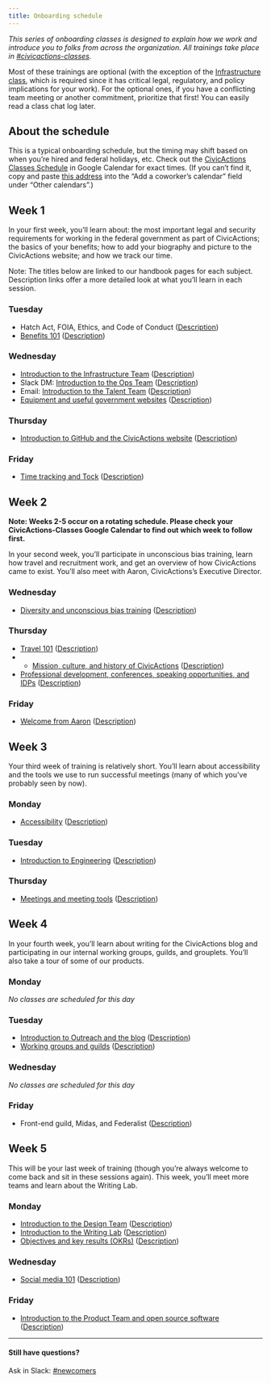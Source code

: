 ```yaml
---
title: Onboarding schedule
---
```


_This series of onboarding classes is designed to explain how we work and introduce you to folks from across the organization. All trainings take place in [#civicactions-classes](https://civicactions.slack.com/messages/civicactions-classes/)._

Most of these trainings are optional (with the exception of the [Infrastructure class](/classes/#infrastructure-team), which is required since it has critical legal, regulatory, and policy implications for your work). For the optional ones, if you have a conflicting team meeting or another commitment, prioritize that first! You can easily read a class chat log later.

## About the schedule

This is a typical onboarding schedule, but the timing may shift based on when you’re hired and federal holidays, etc. Check out the [CivicActions Classes Schedule](https://www.google.com/calendar/b/1/embed?src=gsa.gov_vpfql4425bt1kj5fatahokgg94@group.calendar.google.com&ctz=America/New_York) in Google Calendar for exact times. (If you can’t find it, copy and paste [this address](gsa.gov_vpfql4425bt1kj5fatahokgg94@group.calendar.google.com) into the “Add a coworker’s calendar” field under “Other calendars”.)

## <a name="week-1"></a>Week 1
In your first week, you’ll learn about: the most important legal and security requirements for working in the federal government as part of CivicActions; the basics of your benefits; how to add your biography and picture to the CivicActions website; and how we track our time.

Note: The titles below are linked to our handbook pages for each subject. Description links offer a more detailed look at what you’ll learn in each session.

### Tuesday
* Hatch Act, FOIA, Ethics, and Code of Conduct ([Description](/classes/#ethics))
* [Benefits 101](/benefits) ([Description](/classes/#benefits))

### Wednesday
* [Introduction to the Infrastructure Team](/intro-to-civicactions-infrastructure) ([Description](/classes/#infrastructure-team))
* Slack DM: [Introduction to the Ops Team](/ops/) ([Description](/classes/#ops-team))
* Email: [Introduction to the Talent Team](/talent) ([Description](/classes/#talent-team))
* [Equipment and useful government websites](/gsa-tools-equipment-and-transit) ([Description](/classes/#equipment))

### Thursday
* [Introduction to GitHub and the CivicActions website](/github-and-civicactions-site) ([Description](/classes/#github-CivicActions-site))

### Friday
* [Time tracking and Tock](/tock) ([Description](/classes/#tock))


## Week 2

**Note: Weeks 2-5 occur on a rotating schedule. Please check your CivicActions-Classes Google Calendar to find out which week to follow first.**

In your second week, you’ll participate in unconscious bias training, learn how travel and recruitment work, and get an overview of how CivicActions came to exist. You’ll also meet with Aaron, CivicActions’s Executive Director.

### Wednesday
* [Diversity and unconscious bias training](/intro-to-the-diversity-guild) ([Description](/classes/#diversity))

### Thursday
* [Travel 101](/travel-101) ([Description](/classes/#travel))
* * [Mission, culture, and history of CivicActions](/history-and-values) ([Description](/classes/#mission-culture-history))
* [Professional development, conferences, speaking opportunities, and IDPs](/professional-development-and-training) ([Description](/classes/#professional-development))

### Friday
* [Welcome from Aaron](/welcome.md/) ([Description](/classes/#meet-aaron))

## <a name="week-3"></a>Week 3
Your third week of training is relatively short. You’ll learn about accessibility and the tools we use to run successful meetings (many of which you’ve probably seen by now).

### Monday
* [Accessibility](/accessibility) ([Description](/classes/#accessibility))

### Tuesday
* [Introduction to Engineering](/engineering/) ([Description](/classes/#engineering-team))

### Thursday
* [Meetings and meeting tools](/meetings-and-meeting-tools) ([Description](/classes/#meetings))

## <a name="week-4"></a>Week 4
In your fourth week, you’ll learn about writing for the CivicActions blog and participating in our internal working groups, guilds, and grouplets. You’ll also take a tour of some of our products.

### Monday
_No classes are scheduled for this day_

### Tuesday
* [Introduction to Outreach and the blog](/outreach) ([Description](/classes/#blog))
* [Working groups and guilds](/working-groups-and-guilds-101) ([Description](/classes/#groups-guilds-guides))

### Wednesday
_No classes are scheduled for this day_

### Friday
* Front-end guild, Midas, and Federalist ([Description](/classes/#civicactions-products))

## <a name="week-5"></a>Week 5
This will be your last week of training (though you’re always welcome to come back and sit in these sessions again). This week, you’ll meet more teams and learn about the Writing Lab.

### Monday
* [Introduction to the Design Team](/design) ([Description](/classes/#design-team))
* [Introduction to the Writing Lab](/intro-to-writing-lab) ([Description](/classes/#writing-labs))
* [Objectives and key results (OKRs)](/objectives-key-results/) ([Description](/classes/#OKRs))

### Wednesday
* [Social media 101](/slack) ([Description](/classes/#social-media))

### Friday
* [Introduction to the Product Team and open source software](/intro-to-product-and-open-source) ([Description](/classes/#product-team))

---

#### Still have questions?

Ask in Slack: [#newcomers](https://civicactions.slack.com/messages/newcomers)
